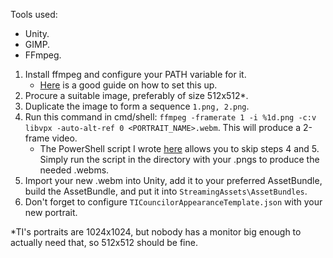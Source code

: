 Tools used:
- Unity.
- GIMP.
- FFmpeg.

1. Install ffmpeg and configure your PATH variable for it.
    -	[Here](https://www.thewindowsclub.com/how-to-install-ffmpeg-on-windows-10) is a good guide on how to set this up.
3. Procure a suitable image, preferably of size 512x512*.
4. Duplicate the image to form a sequence `1.png, 2.png`.
5. Run this command in cmd/shell: `ffmpeg -framerate 1 -i %1d.png -c:v libvpx -auto-alt-ref 0 <PORTRAIT_NAME>.webm`. This will produce a 2-frame video.
    -	The PowerShell script I wrote [here](https://github.com/TROYTRON/ti-mods/blob/main/mods/tayta/anime-councilors/waifu2vid.ps1) allows you to skip steps 4 and 5. Simply run the script in the directory with your .pngs to produce the needed .webms.
7. Import your new .webm into Unity, add it to your preferred AssetBundle, build the AssetBundle, and put it into `StreamingAssets\AssetBundles`.
8. Don't forget to configure `TICouncilorAppearanceTemplate.json` with your new portrait.

\*TI's portraits are 1024x1024, but nobody has a monitor big enough to actually need that, so 512x512 should be fine.
